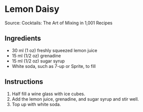 # Lemon Daisy #

Source: Cocktails: The Art of Mixing in 1,001 Recipes

## Ingredients ##
* 30 ml (1 oz) freshly squeezed lemon juice
* 15 ml (1/2 oz) grenadine
* 15 ml (1/2 oz) sugar syrup
* White soda, such as 7-up or Sprite, to fill

## Instructions ##
1. Half fill a wine glass with ice cubes.
1. Add the lemon juice, grenadine, and sugar syrup and stir well.
1. Top up with white soda.
